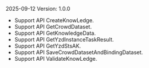 2025-09-12 Version: 1.0.0
- Support API CreateKnowLedge.
- Support API GetCrowdDataset.
- Support API GetKnowledgeData.
- Support API GetYzdInstanceTaskResult.
- Support API GetYzdStsAK.
- Support API SaveCrowdDatasetAndBindingDataset.
- Support API ValidateKnowLedge.


